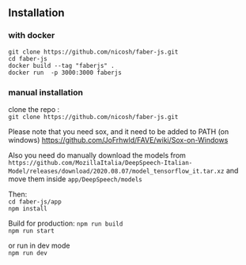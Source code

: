 ## Installation
### with docker
`git clone https://github.com/nicosh/faber-js.git`  
`cd faber-js`  
`docker build --tag "faberjs" .`  
`docker run  -p 3000:3000 faberjs`  

### manual installation 
clone the repo :  
`git clone https://github.com/nicosh/faber-js.git`  

Please note that you need sox, and it need to be added  to PATH (on windows)
https://github.com/JoFrhwld/FAVE/wiki/Sox-on-Windows

Also you need do manually download the models from `https://github.com/MozillaItalia/DeepSpeech-Italian-Model/releases/download/2020.08.07/model_tensorflow_it.tar.xz` 
and move them inside `app/DeepSpeech/models`  

Then:  
`cd faber-js/app`  
`npm install`  

Build for production: 
`npm run build`  
`npm run start`  

or run in dev mode  
`npm run dev`  


